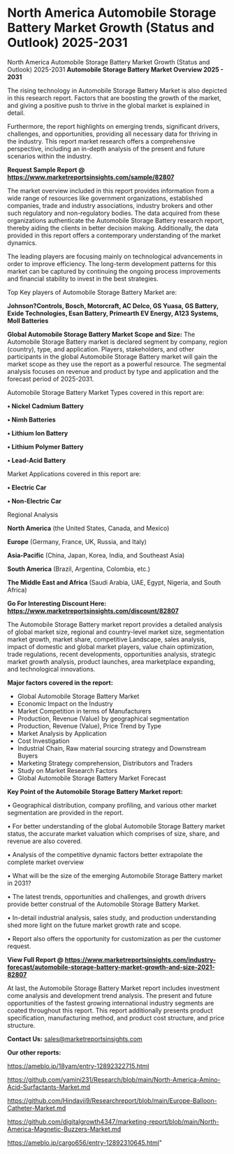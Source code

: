 # North America Automobile Storage Battery Market Growth (Status and Outlook) 2025-2031
North America Automobile Storage Battery Market Growth (Status and Outlook) 2025-2031
<Strong> Automobile Storage Battery Market Overview 2025 - 2031</strong>

The rising technology in Automobile Storage Battery Market is also depicted in this research report. Factors that are boosting the growth of the market, and giving a positive push to thrive in the global market is explained in detail.

Furthermore, the report highlights on emerging trends, significant drivers, challenges, and opportunities, providing all necessary data for thriving in the industry. This report market research offers a comprehensive perspective, including an in-depth analysis of the present and future scenarios within the industry.

<strong>Request Sample Report @ <a href=https://www.marketreportsinsights.com/sample/82807>https://www.marketreportsinsights.com/sample/82807</a></strong>

The market overview included in this report provides information from a wide range of resources like government organizations, established companies, trade and industry associations, industry brokers and other such regulatory and non-regulatory bodies. The data acquired from these organizations authenticate the Automobile Storage Battery research report, thereby aiding the clients in better decision making. Additionally, the data provided in this report offers a contemporary understanding of the market dynamics.

The leading players are focusing mainly on technological advancements in order to improve efficiency. The long-term development patterns for this market can be captured by continuing the ongoing process improvements and financial stability to invest in the best strategies.

Top Key players of Automobile Storage Battery Market are:

<strong>Johnson?Controls, Bosch, Motorcraft, AC Delco, GS Yuasa, GS Battery, Exide Technologies, Esan Battery, Primearth EV Energy, A123 Systems, Moll Batteries</strong>

<strong><b>Global Automobile Storage Battery Market Scope and Size:</b></strong>
The Automobile Storage Battery market is declared segment by company, region (country), type, and application. Players, stakeholders, and other participants in the global Automobile Storage Battery market will gain the market scope as they use the report as a powerful resource. The segmental analysis focuses on revenue and product by type and application and the forecast period of 2025-2031.

Automobile Storage Battery Market Types covered in this report are:

<strong>• Nickel Cadmium Battery

• Nimh Batteries

• Lithium Ion Battery

• Lithium Polymer Battery

• Lead-Acid Battery</strong>

Market Applications covered in this report are:

<strong>• Electric Car

• Non-Electric Car</strong> 

Regional Analysis

<strong>North America</strong> (the United States, Canada, and Mexico)

<strong>Europe</strong> (Germany, France, UK, Russia, and Italy)

<strong>Asia-Pacific</strong> (China, Japan, Korea, India, and Southeast Asia)

<strong>South America</strong> (Brazil, Argentina, Colombia, etc.)

<strong>The Middle East and Africa</strong> (Saudi Arabia, UAE, Egypt, Nigeria, and South Africa)

<strong>Go For Interesting Discount Here: <a href=https://www.marketreportsinsights.com/discount/82807>https://www.marketreportsinsights.com/discount/82807</a></strong>

The Automobile Storage Battery market report provides a detailed analysis of global market size, regional and country-level market size, segmentation market growth, market share, competitive Landscape, sales analysis, impact of domestic and global market players, value chain optimization, trade regulations, recent developments, opportunities analysis, strategic market growth analysis, product launches, area marketplace expanding, and technological innovations.

<strong><b>Major factors covered in the report:</b></strong>
<ul>
  <li>Global Automobile Storage Battery Market </li>
  <li>Economic Impact on the Industry</li>
  <li>Market Competition in terms of Manufacturers</li>
  <li>Production, Revenue (Value) by geographical segmentation</li>
  <li>Production, Revenue (Value), Price Trend by Type</li>
  <li>Market Analysis by Application</li>
  <li>Cost Investigation</li>
  <li>Industrial Chain, Raw material sourcing strategy and Downstream Buyers</li>
  <li>Marketing Strategy comprehension, Distributors and Traders</li>
  <li>Study on Market Research Factors</li>
  <li>Global Automobile Storage Battery Market Forecast</li>
</ul>

<strong><b>Key Point of the Automobile Storage Battery Market report:</b></strong>

• Geographical distribution, company profiling, and various other market segmentation are provided in the report.

• For better understanding of the global Automobile Storage Battery market status, the accurate market valuation which comprises of size, share, and revenue are also covered.

• Analysis of the competitive dynamic factors better extrapolate the complete market overview

• What will be the size of the emerging Automobile Storage Battery market in 2031?

• The latest trends, opportunities and challenges, and growth drivers provide better construal of the Automobile Storage Battery Market.

• In-detail industrial analysis, sales study, and production understanding shed more light on the future market growth rate and scope.

• Report also offers the opportunity for customization as per the customer request.

<strong><b>View Full Report @ <a href=https://www.marketreportsinsights.com/industry-forecast/automobile-storage-battery-market-growth-and-size-2021-82807>https://www.marketreportsinsights.com/industry-forecast/automobile-storage-battery-market-growth-and-size-2021-82807</a></b></strong>


At last, the Automobile Storage Battery Market report includes investment come analysis and development trend analysis. The present and future opportunities of the fastest growing international industry segments are coated throughout this report. This report additionally presents product specification, manufacturing method, and product cost structure, and price structure.

<strong>Contact Us:</strong>
sales@marketreportsinsights.com

<strong>Our other reports:</strong>

<a href=https://ameblo.jp/18yam/entry-12892322715.html>https://ameblo.jp/18yam/entry-12892322715.html</a>

<a href=https://github.com/yamini231/Research/blob/main/North-America-Amino-Acid-Surfactants-Market.md>https://github.com/yamini231/Research/blob/main/North-America-Amino-Acid-Surfactants-Market.md</a>

<a href=https://github.com/Hindavii9/Researchreport/blob/main/Europe-Balloon-Catheter-Market.md>https://github.com/Hindavii9/Researchreport/blob/main/Europe-Balloon-Catheter-Market.md</a>

<a href=https://github.com/digitalgrowth4347/marketing-report/blob/main/North-America-Magnetic-Buzzers-Market.md>https://github.com/digitalgrowth4347/marketing-report/blob/main/North-America-Magnetic-Buzzers-Market.md</a>

<a href=https://ameblo.jp/cargo656/entry-12892310645.html>https://ameblo.jp/cargo656/entry-12892310645.html</a>"
